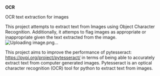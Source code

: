 **OCR**

OCR text extraction for images

This project attempts to extract text from Images using Object Character Recognition. Additionally, it attemps to flag images as appropriate or inappropriate given the text extracted from the image. 
![Uploading image.png…]()

This project aims to improve the performance of pytesseract: https://pypi.org/project/pytesseract/ in terms of being able to accurately extract text from computer generated images. Pytesseract is an optical character recognition (OCR) tool for python to extract text from images.
